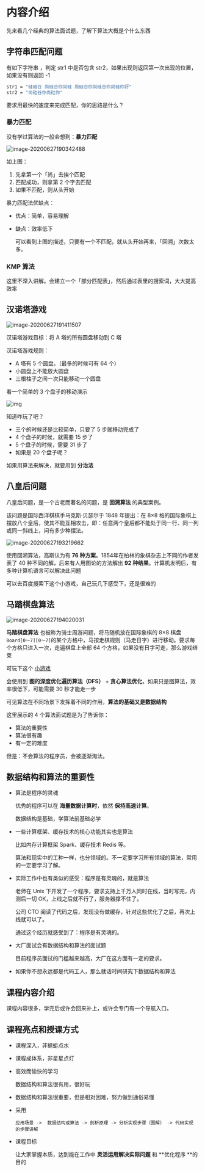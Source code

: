 # 内容介绍

先来看几个经典的算法面试题，了解下算法大概是个什么东西

## 字符串匹配问题

有如下字符串 ，判定 str1 中是否包含 str2，如果出现则返回第一次出现的位置，如果没有则返回 -1

```bash
str1 = "硅硅谷 尚硅谷你尚硅 尚硅谷你尚硅谷你尚硅你好"
str2 = "尚硅谷你尚硅你"
```

要求用最快的速度来完成匹配，你的思路是什么？

### 暴力匹配

没有学过算法的一般会想到：**暴力匹配**

![image-20200627190342488](./assets/image-20200627190342488.png)

如上图：

1. 先拿第一个「尚」去挨个匹配
2. 匹配成功，则拿第 2 个字去匹配
3. 如果不匹配，则从头开始

暴力匹配法优缺点：

- 优点：简单，容易理解

- 缺点：效率低下

  可以看到上图的描述，只要有一个不匹配，就从头开始再来，「回溯」次数太多。

### KMP 算法

这里不深入讲解。会建立一个「部分匹配表」，然后通过表里的搜索词，大大提高效率

## 汉诺塔游戏

![image-20200627191411507](./assets/image-20200627191411507.png)

汉诺塔游戏目标：将 A 塔的所有圆盘移动到 C 塔

汉诺塔游戏规则：

- A 塔有 5 个圆盘，（最多的时候可有 64 个）
- 小圆盘上不能放大圆盘
- 三根柱子之间一次只能移动一个圆盘

看一个简单的 3 个盘子的移动演示

![img](./assets/203947383.gif)

知道咋玩了吧？

- 三个的时候还是比较简单，只要了 5 步就移动完成了
- 4 个盘子的时候，就需要 15 步了
- 5 个盘子的时候，需要 31 步了
- 如果是 20 个盘子呢？

如果用算法来解决，就要用到 **分治法**

## 八皇后问题

八皇后问题，是一个古老而著名的问题，是 **回溯算法** 的典型案例。

该问题是国际西洋棋棋手马克斯·贝瑟尔于 1848 年提出：在 8×8 格的国际象棋上摆放八个皇后，使其不能互相攻击，即：任意两个皇后都不能处于同一行、同一列或同一斜线上，问有多少种摆法。

![image-20200627193219662](./assets/image-20200627193219662.png)

使用回溯算法，高斯认为有 **76 种方案**。1854年在柏林的象棋杂志上不同的作者发表了 40 种不同的解，后来有人用图论的方法解出 **92 种结果**。计算机发明后，有多种计算机语言可以解决此问题

可以去百度搜索下这个小游戏，自己玩几下感受下，还是很难的

## 马踏棋盘算法

![image-20200627194020031](./assets/image-20200627194020031.png)

**马踏棋盘算法** 也被称为骑士周游问题，将马随机放在国际象棋的 8×8 棋盘 `Board[0～7][0～7]`的某个方格中，马按走棋规则（马走日字）进行移动。要求每个方格只进入一次，走遍棋盘上全部 64 个方格，如果没有日字可走，那么游戏结束

可玩下这个 [小游戏](http://www.4399.com/flash/146267_2.htm)

会使用到 **图的深度优化遍历算法（DFS）** + **贪心算法优化**，如果只是图算法，效率很低下，可能需要 30 秒才能走一步

可见算法在不同场景下发挥着不同的作用，**算法的基础又是数据结构**

这里展示的 4 个算法面试题是为了告诉你：

- 算法的重要性
- 算法很有趣
- 有一定的难度

但是：不会算法的程序员，会被逐渐淘汰。

## 数据结构和算法的重要性

- 算法是程序的灵魂

  优秀的程序可以在 **海量数据计算时**，依然 **保持高速计算**。

  数据结构是基础，学算法前基础必学

- 一些计算框架、缓存技术的核心功能其实也是算法

  比如内存计算框架 Spark、缓存技术 Redis 等。

  算法和现实中的工种一样，也分领域的。不一定要学习所有领域的算法，常用的一定要学习了解。

- 实际工作中也有类似的感受：程序是有灵魂的，就是算法

  老师在 Unix 下开发了一个程序，要求支持上千万人同时在线，当时写完，内测后一切 OK，上线之后就不行了，服务器撑不住了。
  
  公司 CTO 阅读了代码之后，发现没有做缓存，针对这些优化了之后，再次上线就可以了。
  
  通过这个经历就感受到了：程序是有灵魂的。
  
- 大厂面试会有数据结构和算法的面试题

  目前程序员面试的门槛越来越高，大厂在这方面有一定的要求。

- 如果你不想永远都是代码工人，那么就话时间研究下数据结构和算法

## 课程内容介绍

课程内容很多，学完后或许会回来补上，或许会专门有一个导航入口。  

## 课程亮点和授课方式

- 课程深入，非蜻蜓点水

- 课程成体系，非星星点灯

- 高效而愉快的学习

  数据结构和算法很有用，很好玩

- 数据结构和算法很重要，但是相对困难，努力做到通俗易懂

- 采用 

  ```
  应用场景 ->  数据结构或算法 -> 剖析原理 -> 分析实现步骤（图解） -> 代码实现 的步骤讲解
  ```

- 课程目标

  让大家掌握本质，达到能在工作中 **灵活运用解决实际问题** 和 **优化程序 **的目的


